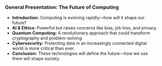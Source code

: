 
### General Presentation: The Future of Computing

- **Introduction:** Computing is evolving rapidly—how will it shape our future?
- **AI & Ethics:** Powerful but raises concerns like bias, job loss, and privacy.
- **Quantum Computing:** A revolutionary approach that could transform cryptography and problem-solving.
- **Cybersecurity:** Protecting data in an increasingly connected digital world is more critical than ever.
- **Conclusion:** These technologies will define the future—how we use them will shape society.

### 

